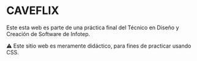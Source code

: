 # CAVEFLIX
Este esta web es parte de una práctica final del Técnico en Diseño y Creación de Software de Infotep.


⚠️ Este sitio web es meramente didáctico, para fines de practicar usando CSS.